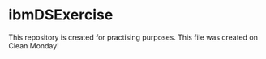 # ibmDSExercise
This repository is created for practising purposes.
This file was created on Clean Monday!
